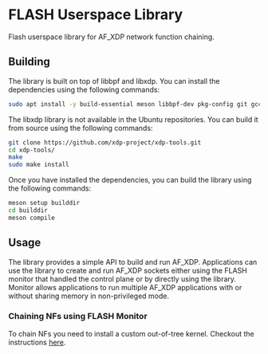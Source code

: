 # FLASH Userspace Library

Flash userspace library for AF_XDP network function chaining.

## Building

The library is built on top of libbpf and libxdp. You can install the dependencies using the following commands:

```bash
sudo apt install -y build-essential meson libbpf-dev pkg-config git gcc-multilib clang llvm lld m4 libpcap-dev libcjson-dev libncurses-dev
```

The libxdp library is not available in the Ubuntu repositories. You can build it from source using the following commands:

```bash
git clone https://github.com/xdp-project/xdp-tools.git
cd xdp-tools/
make
sudo make install
```

Once you have installed the dependencies, you can build the library using the following commands:

```bash
meson setup builddir
cd builddir
meson compile
```

## Usage

The library provides a simple API to build and run AF_XDP. Applications can use the library to create and run AF_XDP sockets either using the FLASH monitor that handled the control plane or by directly using the library. Monitor allows applications to run multiple AF_XDP applications with or without sharing memory in non-privileged mode.

### Chaining NFs using FLASH Monitor

To chain NFs you need to install a custom out-of-tree kernel. Checkout the instructions [here](./doc/flash_kernel/flash_kernel.rst).
